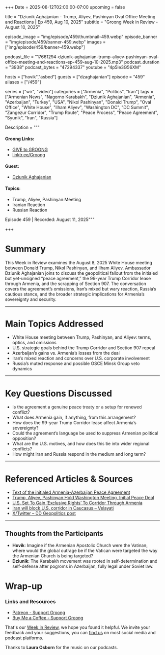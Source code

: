 +++
Date = 2025-08-12T02:00:00-07:00
upcoming = false

title = "Dziunik Aghajanian - Trump, Aliyev, Pashinyan Oval Office Meeting and Reactions | Ep 459, Aug 10, 2025"
subtitle = "Groong Week in Review - August 10, 2025"

episode_image = "img/episode/459/thumbnail-459.webp"
episode_banner = "img/episode/459/banner-459.webp"
images = ["img/episode/459/banner-459.webp"]

podcast_file = "17661294-dziunik-aghajanian-trump-aliyev-pashinyan-oval-office-meeting-and-reactions-ep-459-aug-10-2025.mp3"
podcast_duration = "3938"
podcast_bytes = "47294337"
youtube = "4p5Ie3G56XM"

hosts = ["hovik","asbed"]
guests = ["dzaghajanian"]
episode = "459"
aliases = ["/459"]

series = ["wir", "video"]
categories = ["Armenia", "Politics", "Iran"]
tags = ["Armenian News", "Nagorno Karabakh", "Dziunik Aghajanian", "Armenia", "Azerbaijan", "Turkey", "USA", "Nikol Pashinyan", "Donald Trump", "Oval Office", "White House", "Ilham Aliyev", "Washington DC", "DC Summit", "Zangezur Corridor", "Trump Route", "Peace Process", "Peace Agreement", "Syunik", "Iran", "Russia"]

Description = """

#### Groong Links:
* [GIVE to GROONG](https://podcasts.groong.org/donate)
* [linktr.ee/Groong](https://linktr.ee/groong)

#### Guest:
* [Dziunik Aghajanian](/guest/dzaghajanian)

#### Topics:
* Trump, Aliyev, Pashinyan Meeting
* Iranian Reaction
* Russian Reaction


Episode 459 | Recorded: August 11, 2025"""

+++

# **Summary**  
This Week in Review examines the August 8, 2025 White House meeting between Donald Trump, Nikol Pashinyan, and Ilham Aliyev. Ambassador Dziunik Aghajanian joins to discuss the geopolitical fallout from the initialed but yet-unsigned “peace agreement,” the 99-year Trump Corridor lease through Armenia, and the scrapping of Section 907. The conversation covers the agreement’s omissions, Iran’s mixed but wary reaction, Russia’s cautious stance, and the broader strategic implications for Armenia’s sovereignty and security.  

---

# **Main Topics Addressed**  
- White House meeting between Trump, Pashinyan, and Aliyev: terms, optics, and omissions  
- U.S. strategic goals behind the Trump Corridor and Section 907 repeal  
- Azerbaijan’s gains vs. Armenia’s losses from the deal  
- Iran’s mixed reaction and concerns over U.S. corporate involvement  
- Russia’s muted response and possible OSCE Minsk Group veto dynamics  

---

# **Key Questions Discussed**  
- Is the agreement a genuine peace treaty or a setup for renewed conflict?  
- What does Armenia gain, if anything, from this arrangement?  
- How does the 99-year Trump Corridor lease affect Armenia’s sovereignty?  
- Could the agreement’s language be used to suppress Armenian political opposition?  
- What are the U.S. motives, and how does this tie into wider regional conflicts?  
- How might Iran and Russia respond in the medium and long term?  

---

# **Referenced Articles & Sources**  
- [Text of the initialed Armenia-Azerbaijan Peace Agreement](https://www.mfa.am/en/press-releases/2025/08/11/Initialed%20Arm-Az%20Peace%20Agreement%20text/13394)  
- [Trump, Aliyev, Pashinyan Hold Washington Meeting, Initial Peace Deal](https://armenpress.am/en/article/1226978)  
- [U.S. Set To Gain ‘Exclusive Rights’ To Corridor Through Armenia](https://www.azatutyun.am/a/33497070.html)  
- [Iran will block U.S. corridor in Caucasus – Velayati](https://www.tasnimnews.com/en/news/2025/08/09/3372566/with-or-without-russia-iran-will-block-us-corridor-in-caucasus-velayati)  
- [X/Twitter – DD Geopolitics post](https://x.com/DD_Geopolitics/status/1954518124230844703)  

---

## **Thoughts from the Participants**  
- **Hovik**: Imagine if the Armenian Apostolic Church were the Vatinan, where would the global outrage be if the Vatican were targeted the way the Armenian Church is being targeted?
- **Dziunik**: The Karabakh movement was rooted in self-determination and self-defense after pogroms in Azerbaijan, fully legal under Soviet law.  


# Wrap-up

### **Links and Resources**

* [Patreon - Support Groong](https://www.patreon.com/ann_groong)
* [Buy Me a Coffee - Support Groong](https://www.buymeacoffee.com/groong)

That's our [Week in Review](https://podcasts.groong.org/), we hope you found it helpful. We invite your feedback and your suggestions, you can [find us](https://linktr.ee/groong) on most social media and podcast platforms.

Thanks to __Laura Osborn__ for the music on our podcasts.


